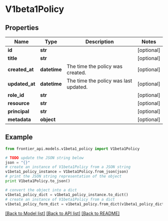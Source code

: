 # V1beta1Policy


## Properties
Name | Type | Description | Notes
------------ | ------------- | ------------- | -------------
**id** | **str** |  | [optional] 
**title** | **str** |  | [optional] 
**created_at** | **datetime** | The time the policy was created. | [optional] 
**updated_at** | **datetime** | The time the policy was last updated. | [optional] 
**role_id** | **str** |  | [optional] 
**resource** | **str** |  | [optional] 
**principal** | **str** |  | [optional] 
**metadata** | **object** |  | [optional] 

## Example

```python
from frontier_api.models.v1beta1_policy import V1beta1Policy

# TODO update the JSON string below
json = "{}"
# create an instance of V1beta1Policy from a JSON string
v1beta1_policy_instance = V1beta1Policy.from_json(json)
# print the JSON string representation of the object
print V1beta1Policy.to_json()

# convert the object into a dict
v1beta1_policy_dict = v1beta1_policy_instance.to_dict()
# create an instance of V1beta1Policy from a dict
v1beta1_policy_form_dict = v1beta1_policy.from_dict(v1beta1_policy_dict)
```
[[Back to Model list]](../README.md#documentation-for-models) [[Back to API list]](../README.md#documentation-for-api-endpoints) [[Back to README]](../README.md)


